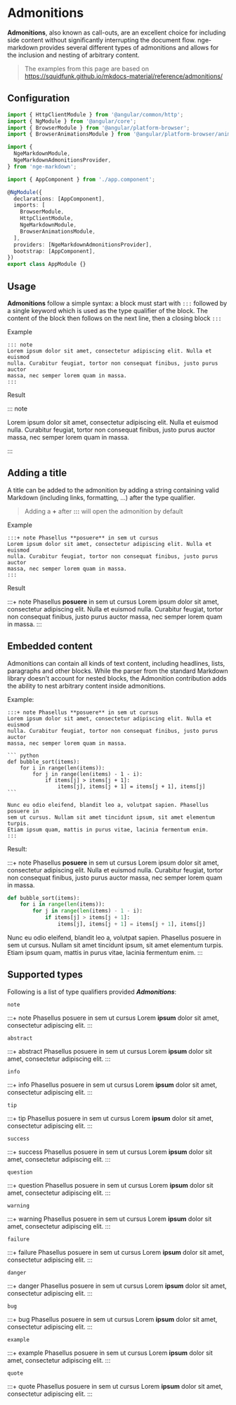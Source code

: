 # Admonitions

**Admonitions**, also known as call-outs, are an excellent choice for including side content without significantly interrupting the document flow. nge-markdown provides several different types of admonitions and allows for the inclusion and nesting of arbitrary content.

> The examples from this page are based on <https://squidfunk.github.io/mkdocs-material/reference/admonitions/>

## Configuration

```typescript highlights="6-9 18 21"
import { HttpClientModule } from '@angular/common/http';
import { NgModule } from '@angular/core';
import { BrowserModule } from '@angular/platform-browser';
import { BrowserAnimationsModule } from '@angular/platform-browser/animations';

import {
  NgeMarkdownModule,
  NgeMarkdownAdmonitionsProvider,
} from 'nge-markdown';

import { AppComponent } from './app.component';

@NgModule({
  declarations: [AppComponent],
  imports: [
    BrowserModule,
    HttpClientModule,
    NgeMarkdownModule,
    BrowserAnimationsModule,
  ],
  providers: [NgeMarkdownAdmonitionsProvider],
  bootstrap: [AppComponent],
})
export class AppModule {}
```

## Usage

**Admonitions** follow a simple syntax: a block must start with `:::` followed by a single keyword which is used as the type qualifier of the block.
The content of the block then follows on the next line, then a closing block `:::`

Example

```plaintext
::: note
Lorem ipsum dolor sit amet, consectetur adipiscing elit. Nulla et euismod
nulla. Curabitur feugiat, tortor non consequat finibus, justo purus auctor
massa, nec semper lorem quam in massa.
:::
```

Result

::: note

Lorem ipsum dolor sit amet, consectetur adipiscing elit. Nulla et euismod
nulla. Curabitur feugiat, tortor non consequat finibus, justo purus auctor
massa, nec semper lorem quam in massa.

:::

## Adding a title

A title can be added to the admonition by adding a string containing valid Markdown (including links, formatting, ...) after the type qualifier.

> Adding a **+** after **:::** will open the admonition by default

Example

```plaintext
:::+ note Phasellus **posuere** in sem ut cursus
Lorem ipsum dolor sit amet, consectetur adipiscing elit. Nulla et euismod
nulla. Curabitur feugiat, tortor non consequat finibus, justo purus auctor
massa, nec semper lorem quam in massa.
:::
```

Result

:::+ note Phasellus **posuere** in sem ut cursus
Lorem ipsum dolor sit amet, consectetur adipiscing elit. Nulla et euismod
nulla. Curabitur feugiat, tortor non consequat finibus, justo purus auctor
massa, nec semper lorem quam in massa.
:::

## Embedded content

Admonitions can contain all kinds of text content, including headlines, lists, paragraphs and other blocks. While the parser from the standard Markdown library doesn't account for nested blocks, the Admonition contribution adds the ability to nest arbitrary content inside admonitions.

Example:

````plaintext
:::+ note Phasellus **posuere** in sem ut cursus
Lorem ipsum dolor sit amet, consectetur adipiscing elit. Nulla et euismod
nulla. Curabitur feugiat, tortor non consequat finibus, justo purus auctor
massa, nec semper lorem quam in massa.

``` python
def bubble_sort(items):
    for i in range(len(items)):
        for j in range(len(items) - 1 - i):
            if items[j] > items[j + 1]:
                items[j], items[j + 1] = items[j + 1], items[j]
```

Nunc eu odio eleifend, blandit leo a, volutpat sapien. Phasellus posuere in
sem ut cursus. Nullam sit amet tincidunt ipsum, sit amet elementum turpis.
Etiam ipsum quam, mattis in purus vitae, lacinia fermentum enim.
:::
````

Result:

:::+ note Phasellus **posuere** in sem ut cursus
Lorem ipsum dolor sit amet, consectetur adipiscing elit. Nulla et euismod
nulla. Curabitur feugiat, tortor non consequat finibus, justo purus auctor
massa, nec semper lorem quam in massa.

``` python
def bubble_sort(items):
    for i in range(len(items)):
        for j in range(len(items) - 1 - i):
            if items[j] > items[j + 1]:
                items[j], items[j + 1] = items[j + 1], items[j]
```

Nunc eu odio eleifend, blandit leo a, volutpat sapien. Phasellus posuere in
sem ut cursus. Nullam sit amet tincidunt ipsum, sit amet elementum turpis.
Etiam ipsum quam, mattis in purus vitae, lacinia fermentum enim.
:::

## Supported types

Following is a list of type qualifiers provided ***Admonitions***:

`note`

:::+ note Phasellus posuere in sem ut cursus
Lorem **ipsum** dolor sit amet, consectetur adipiscing elit.
:::

`abstract`

:::+ abstract Phasellus posuere in sem ut cursus
Lorem **ipsum** dolor sit amet, consectetur adipiscing elit.
:::

`info`

:::+ info Phasellus posuere in sem ut cursus
Lorem **ipsum** dolor sit amet, consectetur adipiscing elit.
:::

`tip`

:::+ tip Phasellus posuere in sem ut cursus
Lorem **ipsum** dolor sit amet, consectetur adipiscing elit.
:::

`success`

:::+ success Phasellus posuere in sem ut cursus
Lorem **ipsum** dolor sit amet, consectetur adipiscing elit.
:::

`question`

:::+ question Phasellus posuere in sem ut cursus
Lorem **ipsum** dolor sit amet, consectetur adipiscing elit.
:::

`warning`

:::+ warning Phasellus posuere in sem ut cursus
Lorem **ipsum** dolor sit amet, consectetur adipiscing elit.
:::

`failure`

:::+ failure Phasellus posuere in sem ut cursus
Lorem **ipsum** dolor sit amet, consectetur adipiscing elit.
:::

`danger`

:::+ danger Phasellus posuere in sem ut cursus
Lorem **ipsum** dolor sit amet, consectetur adipiscing elit.
:::

`bug`

:::+ bug Phasellus posuere in sem ut cursus
Lorem **ipsum** dolor sit amet, consectetur adipiscing elit.
:::

`example`

:::+ example Phasellus posuere in sem ut cursus
Lorem **ipsum** dolor sit amet, consectetur adipiscing elit.
:::

`quote`

:::+ quote Phasellus posuere in sem ut cursus
Lorem **ipsum** dolor sit amet, consectetur adipiscing elit.
:::
